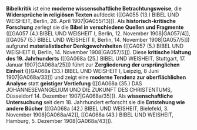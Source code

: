 
**Bibelkritik** ist eine **moderne wissenschaftliche Betrachtungsweise**, die **Widersprüche in religiösen Texten** aufdeckt ([[GA055 (13.) BIBEL UND WEISHEIT, Berlin, 26. April 1907|GA055/13]]). Als **historisch-kritische Forschung** zerlegt sie die **Bibel in verschiedene Quellen und Fragmente** ([[GA057 (4.) BIBEL UND WEISHEIT I, Berlin, 12. November 1908|GA057/4]], [[GA057 (5.) BIBEL UND WEISHEIT II, Berlin, 14. November 1908|GA057/5]]) aufgrund **materialistischer Denkgewohnheiten** ([[GA057 (5.) BIBEL UND WEISHEIT II, Berlin, 14. November 1908|GA057/5]]). Diese **kritische Haltung des 19. Jahrhunderts** ([[GA068a (25.) BIBEL UND WEISHEIT, Stuttgart, 17. Januar 1907|GA068a/25]]) führt zur **Zergliederung der ursprünglichen Einheit** ([[GA068a (33.) BIBEL UND WEISHEIT I, Leipzig, 8 Juni 1907|GA068a/33]]) und zeigt eine **moderne Tendenz zur oberflächlichen Analyse** statt **geistiger Vertiefung** ([[GA068a (35.) DAS JOHANNESEVANGELIUM UND DIE ZUKUNFT DES CHRISTENTUMS, Düsseldorf 14. Dezember 1907|GA068a/35]]). Als **wissenschaftliche Untersuchung** seit dem 18. Jahrhundert erforscht sie die **Entstehung wie andere Bücher** ([[GA068a (42.) BIBEL UND WEISHEIT, Bielefeld, 3. November 1908|GA068a/42]], [[GA068a (43.) BIBEL UND WEISHEIT, Hamburg, 5. Dezember 1908|GA068a/43]]).
